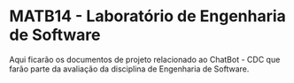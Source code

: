 # MATB14 - Laboratório de Engenharia de Software

Aqui ficarão os documentos de projeto relacionado ao ChatBot - CDC que farão parte da avaliação da
disciplina de Engenharia de Software.
